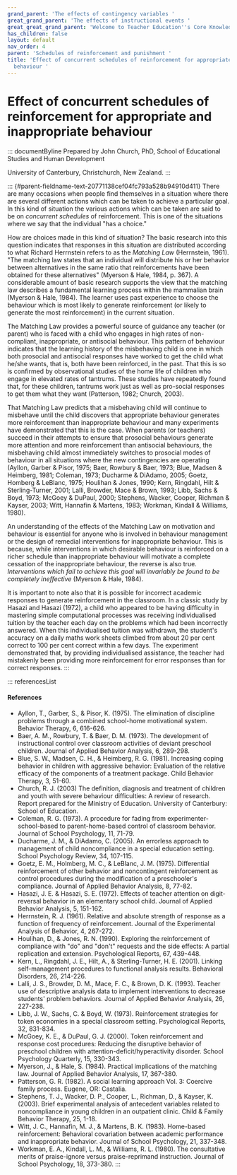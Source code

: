 ```yaml
---
grand_parent: 'The effects of contingency variables '
great_grand_parent: 'The effects of instructional events '
great_great_grand_parent: 'Welcome to Teacher Education''s Core Knowledge and Skills.'
has_children: false
layout: default
nav_order: 4
parent: 'Schedules of reinforcement and punishment '
title: 'Effect of concurrent schedules of reinforcement for appropriate and inappropriate
  behaviour '
---
```

# Effect of concurrent schedules of reinforcement for appropriate and inappropriate behaviour 


::: documentByline
Prepared by John Church, PhD, School of Educational Studies and Human
Development

University of Canterbury, Christchurch, New Zealand.
:::

::: {#parent-fieldname-text-20771138cef04fc793a528b94910d411}
There are many occasions when people find themselves in a situation
where there are several different actions which can be taken to achieve
a particular goal. In this kind of situation the various actions which
can be taken are said to be on *concurrent schedules* of reinforcement.
This is one of the situations where we say that the individual "has a
choice."

How are choices made in this kind of situation? The basic research into
this question indicates that responses in this situation are distributed
according to what Richard Herrnstein refers to as the *Matching Law*
(Herrnstein, 1961). "The matching law states that an individual will
distribute his or her behavior between alternatives in the same ratio
that reinforcements have been obtained for these alternatives" (Myerson
& Hale, 1984, p. 367). A considerable amount of basic research supports
the view that the matching law describes a fundamental learning process
within the mammalian brain (Myerson & Hale, 1984). The learner uses past
experience to choose the behaviour which is most likely to generate
reinforcement (or likely to generate the most reinforcement) in the
current situation.

The Matching Law provides a powerful source of guidance any teacher (or
parent) who is faced with a child who engages in high rates of
non-compliant, inappropriate, or antisocial behaviour. This pattern of
behaviour indicates that the learning history of the misbehaving child
is one in which both prosocial and antisocial responses have worked to
get the child what he/she wants, that is, both have been reinforced, in
the past. That this is so is confirmed by observational studies of the
home life of children who engage in elevated rates of tantrums. These
studies have repeatedly found that, for these children, tantrums work
just as well as pro-social responses to get them what they want
(Patterson, 1982; Church, 2003).

That Matching Law predicts that a misbehaving child will continue to
misbehave until the child discovers that appropriate behaviour generates
more reinforcement than inappropriate behaviour and many experiments
have demonstrated that this is the case. When parents (or teachers)
succeed in their attempts to ensure that prosocial behaviours generate
more attention and more reinforcement than antisocial behaviours, the
misbehaving child almost immediately switches to prosocial modes of
behaviour in all situations where the new contingencies are operating
(Ayllon, Garber & Pisor, 1975; Baer, Rowbury & Baer, 1973; Blue, Madsen
& Heimberg, 1981; Coleman, 1973; Ducharme & DiAdamo, 2005; Goetz,
Homberg & LeBlanc, 1975; Houlihan & Jones, 1990; Kern, Ringdahl, Hilt &
Sterling-Turner, 2001; Lalli, Browder, Mace & Brown, 1993; Libb, Sachs &
Boyd, 1973; McGoey & DuPaul, 2000; Stephens, Wacker, Cooper, Richman &
Kayser, 2003; Witt, Hannafin & Martens, 1983; Workman, Kindall &
Williams, 1980).

An understanding of the effects of the Matching Law on motivation and
behaviour is essential for anyone who is involved in behaviour
management or the design of remedial interventions for inappropriate
behaviour. This is because, while interventions in which desirable
behaviour is reinforced on a richer schedule than inappropriate
behaviour will motivate a complete cessation of the inappropriate
behaviour, the reverse is also true. *Interventions which fail to
achieve this goal will invariably be found to be completely ineffective*
(Myerson & Hale, 1984).

It is important to note also that it is possible for incorrect academic
responses to generate reinforcement in the classroom. In a classic study
by Hasazi and Hasazi (1972), a child who appeared to be having
difficulty in mastering simple computational processes was receiving
individualised tuition by the teacher each day on the problems which had
been incorrectly answered. When this individualised tuition was
withdrawn, the student\'s accuracy on a daily maths work sheets climbed
from about 20 per cent correct to 100 per cent correct within a few
days. The experiment demonstrated that, by providing individualised
assistance, the teacher had mistakenly been providing more reinforcement
for error responses than for correct responses.
:::

::: referencesList
#### References

-   Ayllon, T., Garber, S., & Pisor, K. (1975). The elimination of
    discipline problems through a combined school-home motivational
    system. Behavior Therapy, 6, 616-626.
-   Baer, A. M., Rowbury, T. & Baer, D. M. (1973). The development of
    instructional control over classroom activities of deviant preschool
    children. Journal of Applied Behavior Analysis, 6, 289-298.
-   Blue, S. W., Madsen, C. H., & Heimberg, R. G. (1981). Increasing
    coping behavior in children with aggressive behavior: Evaluation of
    the relative efficacy of the components of a treatment package.
    Child Behavior Therapy, 3, 51-60.
-   Church, R. J. (2003) The definition, diagnosis and treatment of
    children and youth with severe behaviour difficulties: A review of
    research. Report prepared for the Ministry of Education. University
    of Canterbury: School of Education.
-   Coleman, R. G. (1973). A procedure for fading from
    experimenter-school-based to parent-home-based control of classroom
    behavior. Journal of School Psychology, 11, 71-79.
-   Ducharme, J. M., & DiAdamo, C. (2005). An errorless approach to
    management of child noncompliance in a special education setting.
    School Psychology Review, 34, 107-115.
-   Goetz, E. M., Holmberg, M. C., & LeBlanc, J. M. (1975). Differential
    reinforcement of other behavior and noncontingent reinforcement as
    control procedures during the modification of a preschooler\'s
    compliance. Journal of Applied Behavior Analysis, 8, 77-82.
-   Hasazi, J. E. & Hasazi, S. E. (1972). Effects of teacher attention
    on digit-reversal behavior in an elementary school child. Journal of
    Applied Behavior Analysis, 5, 151-162.
-   Herrnstein, R. J. (1961). Relative and absolute strength of response
    as a function of frequency of reinforcement. Journal of the
    Experimental Analysis of Behavior, 4, 267-272.
-   Houlihan, D., & Jones, R. N. (1990). Exploring the reinforcement of
    compliance with \"do\" and \"don\'t\" requests and the side effects:
    A partial replication and extension. Psychological Reports, 67,
    439-448.
-   Kern, L., Ringdahl, J. E., Hilt, A., & Sterling-Turner, H. E.
    (2001). Linking self-management procedures to functional analysis
    results. Behavioral Disorders, 26, 214-226.
-   Lalli, J. S., Browder, D. M., Mace, F. C., & Brown, D. K. (1993).
    Teacher use of descriptive analysis data to implement interventions
    to decrease students\' problem behaviors. Journal of Applied
    Behavior Analysis, 26, 227-238.
-   Libb, J. W., Sachs, C. & Boyd, W. (1973). Reinforcement strategies
    for token economies in a special classroom setting. Psychological
    Reports, 32, 831-834.
-   McGoey, K. E., & DuPaul, G. J. (2000). Token reinforcement and
    response cost procedures: Reducing the disruptive behavior of
    preschool children with attention-deficit/hyperactivity disorder.
    School Psychology Quarterly, 15, 330-343.
-   Myerson, J., & Hale, S. (1984). Practical implications of the
    matching law. Journal of Applied Behavior Analysis, 17, 367-380.
-   Patterson, G. R. (1982). A social learning approach Vol. 3: Coercive
    family process. Eugene, OR: Castalia.
-   Stephens, T. J., Wacker, D. P., Cooper, L., Richman, D., &
    Kayser, K. (2003). Brief experimental analysis of antecedent
    variables related to noncompliance in young children in an
    outpatient clinic. Child & Family Behavior Therapy, 25, 1-18.
-   Witt, J. C., Hannafin, M. J., & Martens, B. K. (1983). Home-based
    reinforcement: Behavioral covariation between academic performance
    and inappropriate behavior. Journal of School Psychology, 21,
    337-348.
-   Workman, E. A., Kindall, L. M., & Williams, R. L. (1980). The
    consultative merits of praise-ignore versus praise-reprimand
    instruction. Journal of School Psychology, 18, 373-380.
:::
